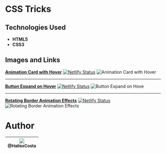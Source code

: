 
# CSS Tricks

## Technologies Used
* **HTML5**
* **CSS3**

## Images and Links

**[Animation Card with  Hover](https://animation-card-hover.netlify.app/)**
[![Netlify Status](https://api.netlify.com/api/v1/badges/8addae1e-08f2-489f-9c2e-9164a0d47615/deploy-status)](https://app.netlify.com/sites/animation-card-hover/deploys)
<img
    alt="Animation Card with  Hover"
    src="https://user-images.githubusercontent.com/55293671/83365501-d00de600-a37e-11ea-865d-2625f93fdd18.gif">

-------------------------------------------------------------------------------------------

**[Button Expand on Hover](https://button-expand-hover.netlify.app/)**
[![Netlify Status](https://api.netlify.com/api/v1/badges/5dc9090d-d211-4fd2-b482-4eeea84cce11/deploy-status)](https://app.netlify.com/sites/button-expand-hover/deploys)
<img
    alt="Button Expand on Hove"
    src="https://user-images.githubusercontent.com/55293671/83365503-d0a67c80-a37e-11ea-977d-84be7e151288.gif">

-------------------------------------------------------------------------------------------

**[Rotating Border Animation Effects](https://rotating-border-animation.netlify.app/)**
[![Netlify Status](https://api.netlify.com/api/v1/badges/1c21cb5b-cb5b-4378-b090-4372ba6513d0/deploy-status)](https://app.netlify.com/sites/rotating-border-animation/deploys)
<img
    alt="Rotating Border Animation Effects"
    src="https://user-images.githubusercontent.com/55293671/83365491-cbe1c880-a37e-11ea-900a-db99254d01ac.gif">

# Author
| [<img src="https://avatars2.githubusercontent.com/u/55293671?s=200&v=4"><br><sub>@HallexCosta</sub>](https://github.com/HallexCosta) |
| :---: |
